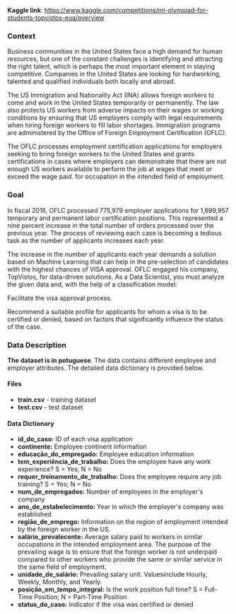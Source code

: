 **Kaggle link**: https://www.kaggle.com/competitions/ml-olympiad-for-students-topvistos-eua/overview

### **Context**
Business communities in the United States face a high demand for human resources, but one of the constant challenges is identifying and attracting the right talent, which is perhaps the most important element in staying competitive. Companies in the United States are looking for hardworking, talented and qualified individuals both locally and abroad.

The US Immigration and Nationality Act (INA) allows foreign workers to come and work in the United States temporarily or permanently. The law also protects US workers from adverse impacts on their wages or working conditions by ensuring that US employers comply with legal requirements when hiring foreign workers to fill labor shortages. Immigration programs are administered by the Office of Foreign Employment Certification (OFLC).

The OFLC processes employment certification applications for employers seeking to bring foreign workers to the United States and grants certifications in cases where employers can demonstrate that there are not enough US workers available to perform the job at wages that meet or exceed the wage paid. for occupation in the intended field of employment.

### **Goal**
In fiscal 2016, OFLC processed 775,979 employer applications for 1,699,957 temporary and permanent labor certification positions. This represented a nine percent increase in the total number of orders processed over the previous year. The process of reviewing each case is becoming a tedious task as the number of applicants increases each year.

The increase in the number of applicants each year demands a solution based on Machine Learning that can help in the pre-selection of candidates with the highest chances of VISA approval. OFLC engaged his company, TopVistos, for data-driven solutions. As a Data Scientist, you must analyze the given data and, with the help of a classification model:

Facilitate the visa approval process.

Recommend a suitable profile for applicants for whom a visa is to be certified or denied, based on factors that significantly influence the status of the case.

### **Data Description**

**The dataset is in potuguese**. The data contains different employee and employer attributes. The detailed data dictionary is provided below.

#### Files
- **train.csv** - training dataset
- **test.csv** - test dataset

#### Data Dictionary

- **id_do_caso:** ID of each visa application
- **continente:** Employee continent information
- **educação_do_empregado:** Employee education information
- **tem_experiência_de_trabalho:** Does the employee have any work experience? S = Yes; N = No
- **requer_treinamento_de_trabalho:** Does the employee require any job training? S = Yes; N = No
- **num_de_empregados:** Number of employees in the employer's company
- **ano_de_estabelecimento:** Year in which the employer's company was established
- **região_de_emprego:** Information on the region of employment intended by the foreign worker in the US.
- **salário_prevalecente:** Average salary paid to workers in similar occupations in the intended employment area. The purpose of the prevailing wage is to ensure that the foreign worker is not underpaid compared to other workers who provide the same or similar service in the same field of employment.
- **unidade_de_salário:** Prevailing salary unit. Values ​​include Hourly, Weekly, Monthly, and Yearly.
- **posição_em_tempo_integral:** Is the work position full time? S = Full-Time Position; N = Part-Time Position
- **status_do_caso:** Indicator if the visa was certified or denied